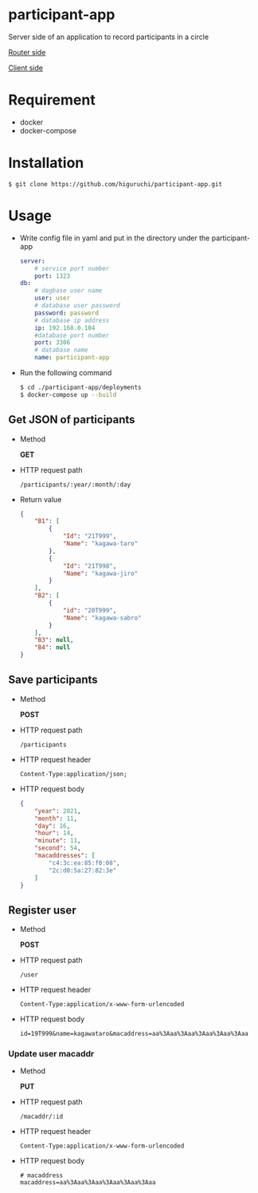 # participant-app

Server side of an application to record participants in a circle

[Router side](https://github.com/yassi-github/participant-app-router)

[Client side](https://github.com/yassi-github/participant-app-client)

# Requirement

- docker
- docker-compose

# Installation

```
$ git clone https://github.com/higuruchi/participant-app.git
```

# Usage

- Write config file in yaml and put in the directory under the participant-app 

    ```yaml
    server:
        # service port number
        port: 1323
    db:
        # dagbase user name
        user: user
        # database user password
        password: password
        # database ip address
        ip: 192.168.0.104
        #database port number
        port: 3306
        # database name
        name: participant-app
    ```

- Run the following command

    ```bash
    $ cd ./participant-app/deployments
    $ docker-compose up --build
    ```

## Get JSON of participants

- Method

    **GET**

- HTTP request path

    ```
    /participants/:year/:month/:day
    ```

- Return value

    ```JSON
    {
        "B1": [
            {
                "Id": "21T999",
                "Name": "kagawa-taro"
            },
            {
                "Id": "21T998",
                "Name": "kagawa-jiro"
            }
        ],
        "B2": [
            {
                "id": "20T999",
                "Name": "kagawa-sabro"
            }
        ],
        "B3": null,
        "B4": null
    }
    ```

## Save participants

- Method
    
    **POST**

- HTTP request path

    ```
    /participants
    ```

- HTTP request header

    ```http
    Content-Type:application/json; 
    ```

- HTTP request body

    ```JSON
    {
        "year": 2021,
        "month": 11,
        "day": 16,
        "hour": 14,
        "minute": 11,
        "second": 54,
        "macaddresses": [
            "c4:3c:ea:85:f0:08",
            "2c:d0:5a:27:82:3e"
        ]
    }
    ```

## Register user

- Method

    **POST**

- HTTP request path

    ```
    /user
    ```

- HTTP request header

    ```http
    Content-Type:application/x-www-form-urlencoded
    ```

- HTTP request body

    ```
    id=19T999&name=kagawataro&macaddress=aa%3Aaa%3Aaa%3Aaa%3Aaa%3Aaa
    ```

### Update user macaddr

- Method

    **PUT**

- HTTP request path

    ```
    /macaddr/:id
    ```

- HTTP request header

    ```http
    Content-Type:application/x-www-form-urlencoded
    ```

- HTTP request body

    ```
    # macaddress
    macaddress=aa%3Aaa%3Aaa%3Aaa%3Aaa%3Aaa
    ```
